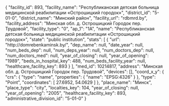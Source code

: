 {
    "facility_id": 893,
    "facility_name": "Республиканская детская больница медицинской реабилитации «Острошицкий городок»",
    "district_id": "5-01-0",
    "district_name": "Минский район",
    "facility_url": "rdbmrd.by",
    "facility_address": "Минская обл. д. Острошицкий Городок пер. Трудовой",
    "facility_type": "0",
    "ap_1": "1А",
    "name": "Республиканская детская больница медицинской реабилитации «Острошицкий городок»",
    "state": "public institution",
    "stats": [
        {
            "url": "http:\/\/domrebenkaminsk.by\/",
            "dep_name": null,
            "date_year": null,
            "num_beds_dep": null,
            "num_deps_year": null,
            "num_doctors_dep": null,
            "num_doctors_med": null,
            "year_of_closing": null,
            "year_of_opening": "1989",
            "beds_in_hospital_key": 488,
            "num_beds_facility_year": null,
            "healthcare_facility_key": 893
        }
    ],
    "med_id": 10214817,
    "address": "Минская обл. д. Острошицкий Городок пер. Трудовой",
    "devices": [],
    "coord_x_y": {
        "crs": {
            "type": "name",
            "properties": {
                "name": "EPSG:4326"
            }
        },
        "type": "Point",
        "coordinates": [
            27.6952,
            54.0629
        ]
    },
    "place_name": "Минск",
    "place_type": "city",
    "localties_key": 104,
    "year_of_closing": null,
    "year_of_opening": "2005",
    "healthcare_facility_key": 893,
    "administrative_division_id": "5-01-0"
}
